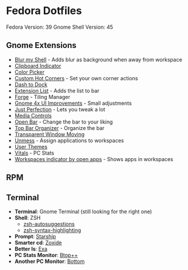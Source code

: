 # Fedora Dotfiles
Fedora Version: 39
Gnome Shell Version: 45

## Gnome Extensions
- [Blur my Shell](https://extensions.gnome.org/extension/3193/blur-my-shell/) - Adds blur as background when away from workspace
- [Clipboard Indicator](https://extensions.gnome.org/extension/779/clipboard-indicator/)
- [Color Picker](https://extensions.gnome.org/extension/3396/color-picker/)
- [Custom Hot Corners](https://extensions.gnome.org/extension/4167/custom-hot-corners-extended/) - Set your own corner actions
- [Dash to Dock](https://extensions.gnome.org/extension/307/dash-to-dock/)
- [Extension List](https://extensions.gnome.org/extension/3088/extension-list/) - Adds the list to bar
- [Forge](https://extensions.gnome.org/extension/4481/forge/) - Tiling Manager
- [Gnome 4x UI Improvements](https://extensions.gnome.org/extension/4158/gnome-40-ui-improvements/) - Small adjustments
- [Just Perfection](https://extensions.gnome.org/extension/3843/just-perfection/) - Lets you tweak a lot
- [Media Controls](https://extensions.gnome.org/extension/4470/media-controls/)
- [Open Bar](https://extensions.gnome.org/extension/6580/open-bar/) - Change the bar to your liking
- [Top Bar Organizer](https://extensions.gnome.org/extension/4356/top-bar-organizer/) - Organize the bar
- [Transparent Window Moving](https://extensions.gnome.org/extension/1446/transparent-window-moving/)
- [Unmess](https://extensions.gnome.org/extension/6239/unmess/) - Assign applications to workspaces
- [User Themes](https://extensions.gnome.org/extension/19/user-themes/)
- [Vitals](https://extensions.gnome.org/extension/1460/vitals/) - PC Stats
- [Workspaces indicator by open apps](https://extensions.gnome.org/extension/5967/workspaces-indicator-by-open-apps/) - Shows apps in workspaces

## RPM

## Terminal

- **Terminal**: Gnome Terminal (still looking for the right one)
- **Shell**: ZSH
  - [zsh-autosuggestions](https://github.com/zsh-users/zsh-autosuggestions)
  - [zsh-syntax-highlighting](https://github.com/zsh-users/zsh-syntax-highlighting)
- **Prompt**: [Starship](https://starship.rs/)
- **Smarter cd**: [Zoxide](https://github.com/ajeetdsouza/zoxide)
- **Better ls**: [Exa](https://github.com/ogham/exa)
- **PC Stats Monitor**: [Btop++](https://github.com/aristocratos/btop)
- **Another PC Monitor**: [Bottom](https://github.com/ClementTsang/bottom)
